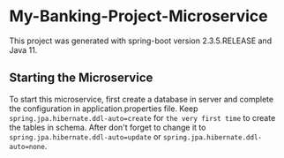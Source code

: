 # My-Banking-Project-Microservice

This project was generated with spring-boot version 2.3.5.RELEASE and Java 11.

## Starting the Microservice

To start this microservice, first create a database in server and complete the configuration in application.properties file.
Keep `spring.jpa.hibernate.ddl-auto=create` for `the very first time` to create the tables in schema. After don't forget to change it to
`spring.jpa.hibernate.ddl-auto=update` or `spring.jpa.hibernate.ddl-auto=none`.